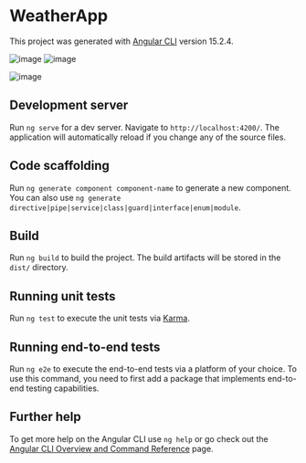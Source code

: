 # WeatherApp

This project was generated with [Angular CLI](https://github.com/angular/angular-cli) version 15.2.4.

![image](https://github.com/Danicode0210/weather-app/assets/65778274/52c61b1e-f597-4180-b9ed-9676105ecbe9)
![image](https://github.com/Danicode0210/weather-app/assets/65778274/b59f32e9-8876-4b37-aa92-be702853e155)

![image](https://github.com/Danicode0210/weather-app/assets/65778274/f32c0fca-fbed-4f65-a7d1-8a2ec94275c0)



## Development server

Run `ng serve` for a dev server. Navigate to `http://localhost:4200/`. The application will automatically reload if you change any of the source files.

## Code scaffolding

Run `ng generate component component-name` to generate a new component. You can also use `ng generate directive|pipe|service|class|guard|interface|enum|module`.

## Build

Run `ng build` to build the project. The build artifacts will be stored in the `dist/` directory.

## Running unit tests

Run `ng test` to execute the unit tests via [Karma](https://karma-runner.github.io).

## Running end-to-end tests

Run `ng e2e` to execute the end-to-end tests via a platform of your choice. To use this command, you need to first add a package that implements end-to-end testing capabilities.

## Further help

To get more help on the Angular CLI use `ng help` or go check out the [Angular CLI Overview and Command Reference](https://angular.io/cli) page.
